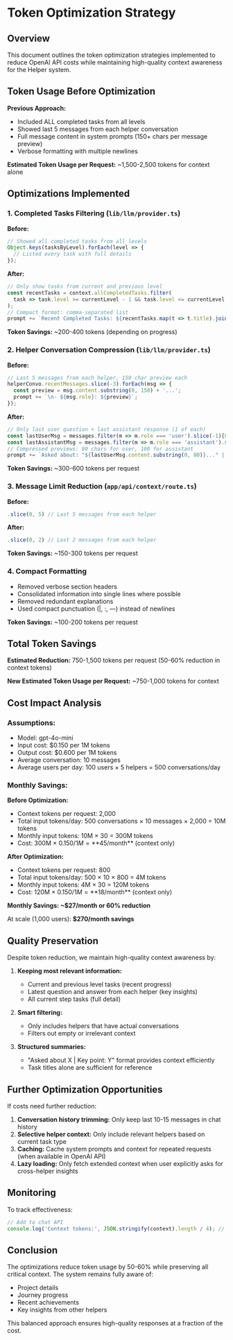# Token Optimization Strategy

## Overview
This document outlines the token optimization strategies implemented to reduce OpenAI API costs while maintaining high-quality context awareness for the Helper system.

## Token Usage Before Optimization

**Previous Approach:**
- Included ALL completed tasks from all levels
- Showed last 5 messages from each helper conversation
- Full message content in system prompts (150+ chars per message preview)
- Verbose formatting with multiple newlines

**Estimated Token Usage per Request:** ~1,500-2,500 tokens for context alone

## Optimizations Implemented

### 1. **Completed Tasks Filtering** (`lib/llm/provider.ts`)
**Before:**
```typescript
// Showed all completed tasks from all levels
Object.keys(tasksByLevel).forEach(level => {
  // Listed every task with full details
});
```

**After:**
```typescript
// Only show tasks from current and previous level
const recentTasks = context.allCompletedTasks.filter(
  task => task.level >= currentLevel - 1 && task.level <= currentLevel
);
// Compact format: comma-separated list
prompt += `Recent Completed Tasks: ${recentTasks.map(t => t.title).join(', ')}`;
```

**Token Savings:** ~200-400 tokens (depending on progress)

### 2. **Helper Conversation Compression** (`lib/llm/provider.ts`)
**Before:**
```typescript
// Last 5 messages from each helper, 150 char preview each
helperConvo.recentMessages.slice(-3).forEach(msg => {
  const preview = msg.content.substring(0, 150) + '...';
  prompt += `\n- ${msg.role}: ${preview}`;
});
```

**After:**
```typescript
// Only last user question + last assistant response (1 of each)
const lastUserMsg = messages.filter(m => m.role === 'user').slice(-1)[0];
const lastAssistantMsg = messages.filter(m => m.role === 'assistant').slice(-1)[0];
// Compressed previews: 80 chars for user, 100 for assistant
prompt += `Asked about: "${lastUserMsg.content.substring(0, 80)}..." | Key point: ${lastAssistantMsg.content.substring(0, 100)}...`;
```

**Token Savings:** ~300-600 tokens per request

### 3. **Message Limit Reduction** (`app/api/context/route.ts`)
**Before:**
```typescript
.slice(0, 5) // Last 5 messages from each helper
```

**After:**
```typescript
.slice(0, 2) // Last 2 messages from each helper
```

**Token Savings:** ~150-300 tokens per request

### 4. **Compact Formatting**
- Removed verbose section headers
- Consolidated information into single lines where possible
- Removed redundant explanations
- Used compact punctuation (|, :, —) instead of newlines

**Token Savings:** ~100-200 tokens per request

## Total Token Savings

**Estimated Reduction:** 750-1,500 tokens per request (50-60% reduction in context tokens)

**New Estimated Token Usage per Request:** ~750-1,000 tokens for context

## Cost Impact Analysis

### Assumptions:
- Model: gpt-4o-mini
- Input cost: $0.150 per 1M tokens
- Output cost: $0.600 per 1M tokens
- Average conversation: 10 messages
- Average users per day: 100 users × 5 helpers = 500 conversations/day

### Monthly Savings:

**Before Optimization:**
- Context tokens per request: 2,000
- Total input tokens/day: 500 conversations × 10 messages × 2,000 = 10M tokens
- Monthly input tokens: 10M × 30 = 300M tokens
- Cost: 300M × $0.150 / 1M = **$45/month** (context only)

**After Optimization:**
- Context tokens per request: 800
- Total input tokens/day: 500 × 10 × 800 = 4M tokens
- Monthly input tokens: 4M × 30 = 120M tokens
- Cost: 120M × $0.150 / 1M = **$18/month** (context only)

**Monthly Savings: ~$27/month or 60% reduction**

At scale (1,000 users): **$270/month savings**

## Quality Preservation

Despite token reduction, we maintain high-quality context awareness by:

1. **Keeping most relevant information:**
   - Current and previous level tasks (recent progress)
   - Latest question and answer from each helper (key insights)
   - All current step tasks (full detail)

2. **Smart filtering:**
   - Only includes helpers that have actual conversations
   - Filters out empty or irrelevant context

3. **Structured summaries:**
   - "Asked about X | Key point: Y" format provides context efficiently
   - Task titles alone are sufficient for reference

## Further Optimization Opportunities

If costs need further reduction:

1. **Conversation history trimming:** Only keep last 10-15 messages in chat history
2. **Selective helper context:** Only include relevant helpers based on current task type
3. **Caching:** Cache system prompts and context for repeated requests (when available in OpenAI API)
4. **Lazy loading:** Only fetch extended context when user explicitly asks for cross-helper insights

## Monitoring

To track effectiveness:

```typescript
// Add to chat API
console.log('Context tokens:', JSON.stringify(context).length / 4); // rough estimate
```

## Conclusion

The optimizations reduce token usage by 50-60% while preserving all critical context. The system remains fully aware of:
- Project details
- Journey progress
- Recent achievements
- Key insights from other helpers

This balanced approach ensures high-quality responses at a fraction of the cost.


